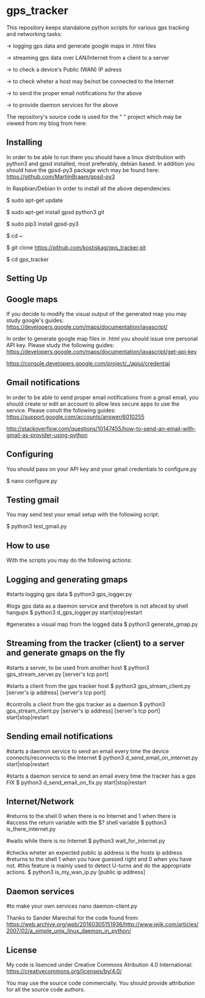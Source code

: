 # gps_tracker
This repository keeps standalone python scripts for various gps tracking and networking tasks: 

-> logging gps data and generate google maps in .html files

-> streaming gps data over LAN/Internet from a client to a server

-> to check a device's Public (WAN) IP adress

-> to check wheter a host may be/not be connected to the Internet

-> to send the proper email notifications for the above

-> to provide daemon services for the above

The repository's source code is used for the " " project which may be viewed from my blog from here:


Installing
----------

In order to be able to run them you should have a linux distribution with python3 and gpsd installed, most preferably, debian based. In addition you should have the gpsd-py3 package wich may be found here:
https://github.com/MartijnBraam/gpsd-py3

In Raspbian/Debian In order to install all the above dependencies:

  $ sudo apt-get update
  
  $ sudo apt-get install gpsd python3 git
  
  $ sudo pip3 install gpsd-py3
  
  $ cd ~
  
  $ git clone https://github.com/kostiskag/gps_tracker.git
  
  $ cd gps_tracker
  
  
Setting Up
----------

Google maps
-----------
If you decide to modify the visual output of the generated map you may study google's guides:
https://developers.google.com/maps/documentation/javascript/

In order to generate google map files in .html you should issue one personal API key. Please study the following guides:
https://developers.google.com/maps/documentation/javascript/get-api-key

https://console.developers.google.com/project/_/apiui/credential

Gmail notifications
-------------------
In order to be able to send proper email notifications from a gmail email, you should create or edit an account to allow less secure apps to use the service. Please conult the following guides:
https://support.google.com/accounts/answer/6010255

http://stackoverflow.com/questions/10147455/how-to-send-an-email-with-gmail-as-provider-using-python

Configuring 
-----------
You should pass on your API key and your gmail credentials to configure.py

  $ nano configure.py

Testing gmail
-------------
You may send test your email setup with the following script:

  $ python3 test_gmail.py
  
How to use
----------
With the scripts you may do the following actions:

Logging and generating gmaps
----------------------------
  #starts logging gps data
  $ python3 gps_logger.py
  
  #logs gps data as a daemon service and therefore is not afeced by shell hangups
  $ python3 d_gps_logger.py start|stop|restart
  
  #generates a visual map from the logged data
  $ python3 generate_gmap.py
  
Streaming from the tracker (client) to a server and generate gmaps on the fly
-----------------------------------------------------------------------------

  #starts a server, to be used from another host
  $ python3 gps_stream_server.py [server's tcp port]
  
  #starts a client from the gps tracker host
  $ python3 gps_stream_client.py [server's ip address] [server's tcp port]
  
  #controlls a client from the gps tracker as a daemon
  $ python3 gps_stream_client.py [server's ip address] [server's tcp port] start|stop|restart
  
Sending email notifications
---------------------------

  #starts a daemon service to send an email every time the device connects/reconnects to the Internet
  $ python3 d_send_email_on_internet.py start|stop|restart
  
  #starts a daemon service to send an email every time the tracker has a gps FIX
  $ python3 d_send_email_on_fix.py start|stop|restart
  
Internet/Network
----------------

  #returns to the shell 0 when there is no Internet and 1 when there is
  #access the return variable with the $? shell variable
  $ python3 is_there_internet.py
  
  #waits while there is no Internet
  $ python3 wait_for_internet.py
  
  #checks wheter an expected public ip address is the hosts ip address 
  #returns to the shell 1 when you have guessed right and 0 when you have not.
  #this feature is mainly used to detect U-turns and do the appropriate actions.
  $ python3 is_my_wan_ip.py [public ip address]
  
Daemon services
---------------

  #to make your own services
  nano daemon-client.py
  
  Thanks to Sander Marechal for the code found from:
  https://web.archive.org/web/20160305151936/http://www.jejik.com/articles/2007/02/a_simple_unix_linux_daemon_in_python/
  
License
-------

My code is lisenced under Creative Commons Atribution 4.0 International:
https://creativecommons.org/licenses/by/4.0/

You may use the source code commercially.
You should provide attribution for all the source code authors.
